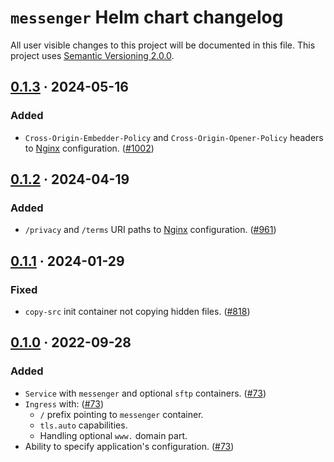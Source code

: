 `messenger` Helm chart changelog
================================

All user visible changes to this project will be documented in this file. This project uses [Semantic Versioning 2.0.0].




## [0.1.3] · 2024-05-16
[0.1.3]: https://github.com/team113/messenger/tree/helm%2Fmessenger%2F0.1.3/helm/messenger

### Added

- `Cross-Origin-Embedder-Policy` and `Cross-Origin-Opener-Policy` headers to [Nginx] configuration. ([#1002])

[#1002]: https://github.com/team113/messenger/pull/1002




## [0.1.2] · 2024-04-19
[0.1.2]: https://github.com/team113/messenger/tree/helm%2Fmessenger%2F0.1.2/helm/messenger

### Added

- `/privacy` and `/terms` URI paths to [Nginx] configuration. ([#961])

[#961]: https://github.com/team113/messenger/pull/961




## [0.1.1] · 2024-01-29
[0.1.1]: https://github.com/team113/messenger/tree/helm%2Fmessenger%2F0.1.1/helm/messenger

### Fixed

- `copy-src` init container not copying hidden files. ([#818])

[#818]: https://github.com/team113/messenger/pull/818




## [0.1.0] · 2022-09-28
[0.1.0]: https://github.com/team113/messenger/tree/helm%2Fmessenger%2F0.1.0/helm/messenger

### Added

- `Service` with `messenger` and optional `sftp` containers. ([#73])
- `Ingress` with: ([#73])
    - `/` prefix pointing to `messenger` container.
    - `tls.auto` capabilities.
    - Handling optional `www.` domain part.
- Ability to specify application's configuration. ([#73])

[#73]: https://github.com/team113/messenger/pull/73




[Nginx]: https://nginx.org
[Semantic Versioning 2.0.0]: https://semver.org
